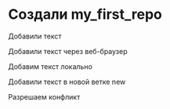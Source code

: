﻿# Cоздали my_first_repo

Добавили текст

Добавили текст через веб-браузер

Добавим текст локально

Добавили текст в новой ветке new

Разрешаем конфликт
